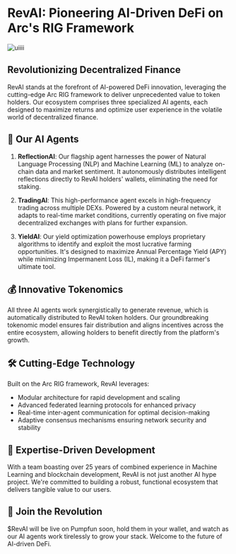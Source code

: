 # RevAI: Pioneering AI-Driven DeFi on Arc's RIG Framework

![uiiii](https://github.com/user-attachments/assets/96a1c491-a576-4acf-ae93-56afae6ac75e)

## Revolutionizing Decentralized Finance

RevAI stands at the forefront of AI-powered DeFi innovation, leveraging the cutting-edge Arc RIG framework to deliver unprecedented value to token holders. Our ecosystem comprises three specialized AI agents, each designed to maximize returns and optimize user experience in the volatile world of decentralized finance.

## 🤖 Our AI Agents

1. **ReflectionAI**: Our flagship agent harnesses the power of Natural Language Processing (NLP) and Machine Learning (ML) to analyze on-chain data and market sentiment. It autonomously distributes intelligent reflections directly to RevAI holders' wallets, eliminating the need for staking.

2. **TradingAI**: This high-performance agent excels in high-frequency trading across multiple DEXs. Powered by a custom neural network, it adapts to real-time market conditions, currently operating on five major decentralized exchanges with plans for further expansion.

3. **YieldAI**: Our yield optimization powerhouse employs proprietary algorithms to identify and exploit the most lucrative farming opportunities. It's designed to maximize Annual Percentage Yield (APY) while minimizing Impermanent Loss (IL), making it a DeFi farmer's ultimate tool.

## 💰 Innovative Tokenomics

All three AI agents work synergistically to generate revenue, which is automatically distributed to RevAI token holders. Our groundbreaking tokenomic model ensures fair distribution and aligns incentives across the entire ecosystem, allowing holders to benefit directly from the platform's growth.

## 🛠️ Cutting-Edge Technology

Built on the Arc RIG framework, RevAI leverages:
- Modular architecture for rapid development and scaling
- Advanced federated learning protocols for enhanced privacy
- Real-time inter-agent communication for optimal decision-making
- Adaptive consensus mechanisms ensuring network security and stability

## 👥 Expertise-Driven Development

With a team boasting over 25 years of combined experience in Machine Learning and blockchain development, RevAI is not just another AI hype project. We're committed to building a robust, functional ecosystem that delivers tangible value to our users.

## 🔗 Join the Revolution

$RevAI will be live on Pumpfun soon, hold them in your wallet, and watch as our AI agents work tirelessly to grow your stack. Welcome to the future of AI-driven DeFi.
